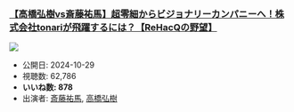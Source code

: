 ### [【高橋弘樹vs斎藤祐馬】超零細からビジョナリーカンパニーへ！株式会社tonariが飛躍するには？【ReHacQの野望】](https://www.youtube.com/watch?v=EPuDU2Lgg08)
[![](https://img.youtube.com/vi/EPuDU2Lgg08/sddefault.jpg)](https://www.youtube.com/watch?v=EPuDU2Lgg08)
-   公開日: 2024-10-29
-   視聴数: 62,786
-   **いいね数: 878**
-   出演者: [斎藤祐馬](/rehacq_fan/people/斎藤祐馬 "wikilink"), [高橋弘樹](/rehacq_fan/people/高橋弘樹 "wikilink")
